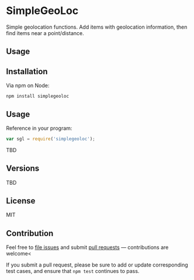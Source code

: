 # SimpleGeoLoc

Simple geolocation functions. Add items with geolocation information, then find items near a point/distance.

## Usage

## Installation

Via npm on Node:

```
npm install simplegeoloc
```

## Usage

Reference in your program:

```js
var sgl = require('simplegeoloc');
```

TBD


## Versions

TBD

## License

MIT

## Contribution

Feel free to [file issues](https://github.com/ajlopez/SimpleGeoLoc) and submit
[pull requests](https://github.com/ajlopez/SimpleGeoLoc/pulls) — contributions are
welcome<

If you submit a pull request, please be sure to add or update corresponding
test cases, and ensure that `npm test` continues to pass.

